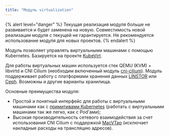 ```yaml
---
title: "Модуль virtualization"
---
```


{% alert level="danger" %}
Текущая реализация модуля больше не развивается и будет заменена на новую. Совместимость новой реализации модуля с текущей не гарантируется. Не рекомендуется использование модуля для новых проектов.
{% endalert %}

Модуль позволяет управлять виртуальными машинами с помощью Kubernetes. Базируется на проекте [KubeVirt](https://github.com/kubevirt/kubevirt).

Для работы виртуальных машин используется стек QEMU (KVM) + libvirtd и CNI Cilium (необходим включенный модуль [cni-cilium](../021-cni-cilium/)). Модуль поддерживает работу с платформами хранения данных [LINSTOR](../041-linstor) или [Ceph](../031-ceph-csi/). Возможны и другие варианты хранилища.

Основные преимущества модуля:
- Простой и понятный интерфейс для работы с виртуальными машинами как с [примитивами Kubernetes](cr.html) (работать с виртуальными машинами так же легко, как с Pod'ами);
- Высокая производительность сетевого взаимодействия за счет использования CNI Сilium с поддержкой [MacVTap](https://github.com/kvaps/community/blob/macvtap-mode-for-pod-networking/design-proposals/macvtap-mode-for-pod-networking/macvtap-mode-for-pod-networking.md) (исключает накладные расходы на трансляцию адресов).
